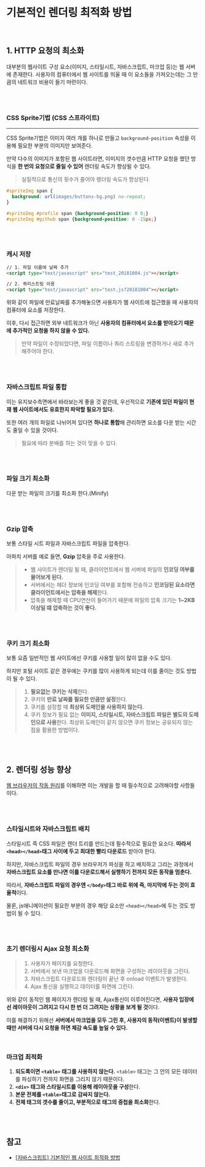 # 기본적인 렌더링 최적화 방법

<br/>

## 1. HTTP 요청의 최소화

대부분의 웹사이트 구성 요소(이미지, 스타일시트, 자바스크립트, 마크업 등)는 웹 서버에 존재한다.
사용자의 컴퓨터에서 웹 사이트를 띄울 때 이 요소들을 가져오는데는 그 만큼의 네트워크 비용이 들기 마련이다. 

<br/>
<br/>

### CSS Sprite기법 (CSS 스프라이트)

***

CSS Sprite기법은 이미지 여러 개를 하나로 만들고 `background-position` 속성을 이용해 필요한 부분의 이미지만 보여준다.

만약 다수의 이미지가 포함된 웹 사이트라면, 이미지의 갯수만큼 HTTP 요청을 했던 방식을 **한 번의 요청으로 줄일 수 있어** 렌더링 속도가 향상될 수 있다.

> 실질적으로 통신의 횟수가 줄어야 렝더링 속도가 향상된다.

```css
#spriteImg span {
  background: url(images/buttons-bg.png) no-repeat;
}

#spriteImg #profile span {background-position: 0 0;}
#spriteImg #github span {background-position: 0 -15px;}
```

<br/>
<br/>

### 캐시 저장

```html
// 1. 파일 이름에 날짜 추가
<script type="text/javascript" src="test_20181004.js"></script>

// 2. 쿼리스트링 이용
<script type="text/javascript" src="test.js?20181004"></script>
```

위와 같이 파일에 만료날짜를 추가해놓으면 사용자가 웹 사이트에 접근했을 때 사용자의 컴퓨터에 요소를 저장한다.

이후, 다시 접근하면 외부 네트워크가 아닌 **사용자의 컴퓨터에서 요소를 받아오기 때문에 추가적인 요청을 하지 않을 수 있다.**

> 만약 파일이 수정되었다면, 파일 이름이나 쿼리 스트링을 변경하거나 새로 추가해주어야 한다.

<br/>
<br/>

### 자바스크립트 파일 통합

이는 유지보수측면에서 바라보는게 좋을 것 같은데, 우선적으로 **기존에 있던 파일이 현재 웹 사이트에서도 유효한지 파악할 필요가 있다.**

또한 여러 개의 파일로 나뉘어져 있다면 **하나로 통합**해 관리하면 요소를 다운 받는 시간도 줄일 수 있을 것이다.

> 필요에 따라 분배를 하는 것이 맞을 수 있다.

<br/>
<br/>

### 파일 크기 최소화

다운 받는 파일의 크기를 최소화 한다.(Minify)

<br/>
<br/>

### Gzip 압축

보통 스타일 시트 파일과 자바스크립트 파일을 압축한다.

아파치 서버를 예로 들면, **Gzip** 압축을 주로 사용한다.

> * 웹 사이트가 렌더링 될 때, 클라이언트에서 웹 서버에 파일의 **인코딩 여부를 물어보게 된다.**
> * 서버에서는 헤더 정보에 인코딩 여부를 포함해 전송하고 **인코딩된 요소라면 클라이언트에서는 압축을 해제**한다.
> * 압축을 해제할 때 CPU연산이 들어가기 때문에 파일의 압축 크기는 **1~2KB 이상일 떄 압축하는 것이 좋다.**

<br/>
<br/>

### 쿠키 크기 최소화

보통 요즘 일반적인 웹 사이트에선 쿠키를 사용할 일이 많이 없을 수도 있다.

하지만 포털 사이트 같은 경우에는 쿠키를 많이 사용하게 되는데 이를 줄이는 것도 방법이 될 수 있다.

> 1. **필요없는 쿠키는 삭제**한다.
> 2. 쿠키의 **만료 날짜를 필요한 만큼만 설정**한다.
> 3. 쿠키를 설정할 때 **최상위 도메인을 사용하지 않는다.**
> 4. 쿠키 정보가 필요 없는 **이미지, 스타일시트, 자바스크립트 파일은 별도의 도메인으로 사용**한다. 최상위 도메인이 같지 않으면 쿠키 정보는 공유되지 않는 점을 활용한 방법이다.

<br/>
<br/>

## 2. 렌더링 성능 향상

[웹 브라우저의 작동 원리](https://github.com/SeonHyungJo/FrontEnd-Dev/blob/performance/Browser/%EC%9B%B9_%EB%B8%8C%EB%9D%BC%EC%9A%B0%EC%A0%80_%EC%9E%91%EB%8F%99_%EC%9B%90%EB%A6%AC.md)를 이해하면 이는 개발을 할 때 필수적으로 고려해야할 사항들이다.

<br/>
<br/>

### 스타일시트와 자바스크립트 배치

스타일시트 즉 CSS 파일은 렌더 트리를 만드는데 필수적으로 필요한 요소다. **따라서 `<head></head>`태그 사이에 두고 최대한 빨리 다운로드** 받아야 한다.

하지만, 자바스크립트 파일의 경우 브라우저가 파싱을 하고 배치하고 그리는 과정에서 **자바스크립트 요소를 만나면 이를 다운로드해서 실행하기 전까지 모든 동작을 멈춘다.**

따라서, **자바스크립트 파일의 경우엔 `</body>`태그 바로 위에 즉, 마지막에 두는 것이 효율적**이다.

물론, js애니메이션이 필요한 부분의 경우 해당 요소만 `<head></head>`에 두는 것도 방법이 될 수 있다.

<br/>
<br/>

### 초기 렌더링시 Ajax 요청 최소화

> 1. 사용자가 페이지를 요청한다.
> 2. 서버에서 보낸 마크업을 다운로드해 화면을 구성하는 레이아웃을 그린다.
> 3. 자바스크립트 다운로드와 렌더링이 끝난 후 onload 이벤트가 발생한다.
> 4. Ajax 통신을 실행하고 데이터를 화면에 그린다.

위와 같이 동적인 웹 페이지가 렌더링 될 때, Ajax통신이 이루어진다면, **사용자 입장에선 레이아웃이 그려지고 다시 한 번 더 그려지는 상황을 보게 될 것**이다.

이를 해결하기 위해선 **서버에서 마크업을 모두 그린 후, 사용자의 동작(이벤트)이 발생할 때만 서버에 다시 요청을 하면 체감 속도를 높일 수 있다.**

<br/>

### 마크업 최적화

1. **되도록이면 `<table>` 태그를 사용하지 않는다.** `<table>` 태그는 그 안의 모든 데이터를 파싱하기 전까지 화면을 그리지 않기 때문이다.
2. **`<div>` 태그와 스타일시트를 이용해 레이아웃을 구성**한다.
3. **본문 전체를 `<table>`태그로 감싸지 않는다.**
4. **전체 태그의 갯수를 줄이고, 부분적으로 태그의 중첩을 최소화**한다.

<br/>
<br/>

## 참고

* [[자바스크립트] 기본적인 웹 사이트 최적화 방법](http://12bme.tistory.com/128)

